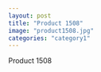 ```yaml
---
layout: post
title: "Product 1508"
image: "product1508.jpg"
categories: "category1"
---
```

Product 1508

